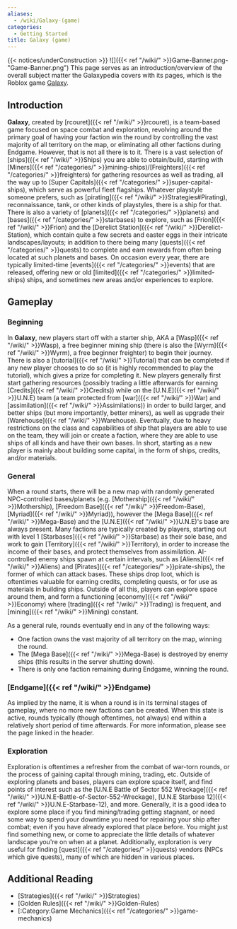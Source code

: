 ```yaml
---
aliases:
  - /wiki/Galaxy-(game)
categories:
  - Getting Started
title: Galaxy (game)
---
```


{{< notices/underConstruction >}} ![]({{< ref "/wiki/" >}}Game-Banner.png-"Game-Banner.png") This page serves as an introduction/overview of the overall subject matter the Galaxypedia covers with its pages, which is the Roblox game [Galaxy](https://www.roblox.com/games/12426862174/).

## Introduction

**Galaxy**, created by [rcouret]({{< ref "/wiki/" >}}rcouret), is a team-based game focused on space combat and exploration, revolving around the primary goal of having your faction win the round by controlling the vast majority of all territory on the map, or eliminating all other factions during Endgame. However, that is not all there is to it. There is a vast selection of [ships]({{< ref "/wiki/" >}}Ships) you are able to obtain/build, starting with [Miners]({{< ref "/categories/" >}}mining-ships)/[Freighters]({{< ref "/categories/" >}}freighters) for gathering resources as well as trading, all the way up to [Super Capitals]({{< ref "/categories/" >}}super-capital-ships), which serve as powerful fleet flagships. Whatever playstyle someone prefers, such as [pirating]({{< ref "/wiki/" >}}Strategies#Pirating), reconnaissance, tank, or other kinds of playstyles, there is a ship for that. There is also a variety of [planets]({{< ref "/categories/" >}}planets) and [bases]({{< ref "/categories/" >}}starbases) to explore, such as [Frion]({{< ref "/wiki/" >}}Frion) and the [Derelict Station]({{< ref "/wiki/" >}}Derelict-Station), which contain quite a few secrets and easter eggs in their intricate landscapes/layouts; in addition to there being many [quests]({{< ref "/categories/" >}}quests) to complete and earn rewards from often being located at such planets and bases. On occasion every year, there are typically limited-time [events]({{< ref "/categories/" >}}events) that are released, offering new or old [limited]({{< ref "/categories/" >}}limited-ships) ships, and sometimes new areas and/or experiences to explore.

## Gameplay

### Beginning

In **Galaxy**, new players start off with a starter ship, AKA a [Wasp]({{< ref "/wiki/" >}}Wasp), a free beginner mining ship (there is also the [Wyrm]({{< ref "/wiki/" >}}Wyrm), a free beginner freighter) to begin their journey. There is also a [tutorial]({{< ref "/wiki/" >}}Tutorial) that can be completed if any new player chooses to do so (it is highly recommended to play the tutorial), which gives a prize for completing it. New players generally first start gathering resources (possibly trading a little afterwards for earning [Credits]({{< ref "/wiki/" >}}Credits)) while on the [U.N.E]({{< ref "/wiki/" >}}U.N.E) team (a team protected from [war]({{< ref "/wiki/" >}}War) and [assimilation]({{< ref "/wiki/" >}}Assimilations)) in order to build larger, and better ships (but more importantly, better miners), as well as upgrade their [Warehouse]({{< ref "/wiki/" >}}Warehouse). Eventually, due to heavy restrictions on the class and capabilities of ship that players are able to use on the team, they will join or create a faction, where they are able to use ships of all kinds and have their own bases. In short, starting as a new player is mainly about building some capital, in the form of ships, credits, and/or materials.

### General

When a round starts, there will be a new map with randomly generated NPC-controlled bases/planets (e.g. [Mothership]({{< ref "/wiki/" >}}Mothership), [Freedom Base]({{< ref "/wiki/" >}}Freedom-Base), [Myriad]({{< ref "/wiki/" >}}Myriad)), however the [Mega Base]({{< ref "/wiki/" >}}Mega-Base) and the [U.N.E]({{< ref "/wiki/" >}}U.N.E)'s base are always present. Many factions are typically created by players, starting out with level 1 [Starbases]({{< ref "/wiki/" >}}Starbase) as their sole base, and work to gain [Territory]({{< ref "/wiki/" >}}Territory), in order to increase the income of their bases, and protect themselves from assimilation. AI-controlled enemy ships spawn at certain intervals, such as [Aliens]({{< ref "/wiki/" >}}Aliens) and [Pirates]({{< ref "/categories/" >}}pirate-ships), the former of which can attack bases. These ships drop loot, which is oftentimes valuable for earning credits, completing quests, or for use as materials in building ships. Outside of all this, players can explore space around them, and form a functioning [economy]({{< ref "/wiki/" >}}Economy) where [trading]({{< ref "/wiki/" >}}Trading) is frequent, and [mining]({{< ref "/wiki/" >}}Mining) constant.

As a general rule, rounds eventually end in any of the following ways:

- One faction owns the vast majority of all territory on the map, winning the round.
- The [Mega Base]({{< ref "/wiki/" >}}Mega-Base) is destroyed by enemy ships (this results in the server shutting down).
- There is only one faction remaining during Endgame, winning the round.

### [Endgame]({{< ref "/wiki/" >}}Endgame)

As implied by the name, it is when a round is in its terminal stages of gameplay, where no more new factions can be created. When this state is active, rounds typically (though oftentimes, not always) end within a relatively short period of time afterwards. For more information, please see the page linked in the header.

### Exploration

Exploration is oftentimes a refresher from the combat of war-torn rounds, or the process of gaining capital through mining, trading, etc. Outside of exploring planets and bases, players can explore space itself, and find points of interest such as the [U.N.E Battle of Sector 552 Wreckage]({{< ref "/wiki/" >}}U.N.E-Battle-of-Sector-552-Wreckage), [U.N.E Starbase 12]({{< ref "/wiki/" >}}U.N.E-Starbase-12), and more. Generally, it is a good idea to explore some place if you find mining/trading getting stagnant, or need some way to spend your downtime you need for repairing your ship after combat; even if you have already explored that place before. You might just find something new, or come to appreciate the little details of whatever landscape you're on when at a planet. Additionally, exploration is very useful for finding [quest]({{< ref "/categories/" >}}quests) vendors (NPCs which give quests), many of which are hidden in various places.

## Additional Reading

- [Strategies]({{< ref "/wiki/" >}}Strategies)
- [Golden Rules]({{< ref "/wiki/" >}}Golden-Rules)
- [:Category:Game Mechanics]({{< ref "/categories/" >}}game-mechanics)
